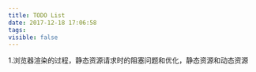 ```yaml
---
title: TODO List
date: 2017-12-18 17:06:58
tags:
visible: false
---
```


1.浏览器渲染的过程，静态资源请求时的阻塞问题和优化，静态资源和动态资源

